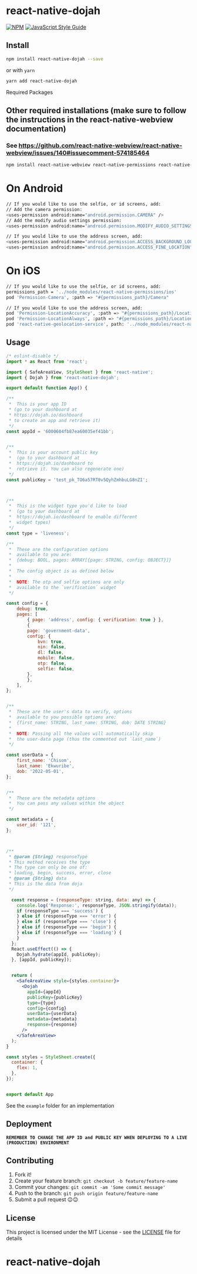 # react-native-dojah

[![NPM](https://img.shields.io/npm/v/react-native-dojah.svg)](https://www.npmjs.com/package/react-native-dojah) [![JavaScript Style Guide](https://img.shields.io/badge/code_style-standard-brightgreen.svg)](https://standardjs.com)


## Install

```sh
npm install react-native-dojah --save
```

or with `yarn`

```sh
yarn add react-native-dojah
```

Required Packages
## Other required installations (make sure to follow the instructions in the react-native-webview documentation)
### See https://github.com/react-native-webview/react-native-webview/issues/140#issuecomment-574185464
```sh
npm install react-native-webview react-native-permissions react-native-geolocation-service @react-native-async-storage/async-storage --save
```

# On Android
```sh
// If you would like to use the selfie, or id screens, add:
// Add the camera permission: 
<uses-permission android:name="android.permission.CAMERA" />
// Add the modify audio settings permission:
<uses-permission android:name="android.permission.MODIFY_AUDIO_SETTINGS" />

// If you would like to use the address screen, add:
<uses-permission android:name="android.permission.ACCESS_BACKGROUND_LOCATION" />
<uses-permission android:name="android.permission.ACCESS_FINE_LOCATION" />
```

# On iOS
```sh
// If you would like to use the selfie, or id screens, add:
permissions_path = '../node_modules/react-native-permissions/ios'
pod 'Permission-Camera', :path => "#{permissions_path}/Camera"

// If you would like to use the address screen, add:
pod 'Permission-LocationAccuracy', :path => "#{permissions_path}/LocationAccuracy"
pod 'Permission-LocationAlways', :path => "#{permissions_path}/LocationAlways"
pod 'react-native-geolocation-service', path: '../node_modules/react-native-geolocation-service'
```


## Usage

```jsx
/* eslint-disable */
import * as React from 'react';

import { SafeAreaView, StyleSheet } from 'react-native';
import { Dojah } from 'react-native-dojah';

export default function App() {

/**
 *  This is your app ID
 * (go to your dashboard at
 * https://dojah.io/dashboard
 * to create an app and retrieve it)
 */
const appId = '6000604fb87ea60035ef41bb';


/**
 *  This is your account public key
 *  (go to your dashboard at
 *  https://dojah.io/dashboard to
 *  retrieve it. You can also regenerate one)
 */
const publicKey = 'test_pk_TO6a57RT0v5QyhZmhbuLG8nZI';



/**
 *  This is the widget type you'd like to load
 *  (go to your dashboard at
 *  https://dojah.io/dashboard to enable different
 *  widget types)
 */
const type = 'liveness';

/**
 *  These are the configuration options
 *  available to you are:
 *  {debug: BOOL, pages: ARRAY[{page: STRING, config: OBJECT}]}
 *
 *  The config object is as defined below
 *
 *  NOTE: The otp and selfie options are only
 *  available to the `verification` widget
 */

const config = {
    debug: true,
    pages: [
        { page: 'address', config: { verification: true } },
        {
        page: 'government-data',
        config: {
            bvn: true,
            nin: false,
            dl: false,
            mobile: false,
            otp: false,
            selfie: false,
        },
        },
    ],
};


/**
 *  These are the user's data to verify, options
 *  available to you possible options are:
 *  {first_name: STRING, last_name: STRING, dob: DATE STRING}
 *
 *  NOTE: Passing all the values will automatically skip
 *  the user-data page (thus the commented out `last_name`)
 */

const userData = {
    first_name: 'Chisom',
    last_name: 'Ekwuribe',
    dob: '2022-05-01',
};


/**
 *  These are the metadata options
 *  You can pass any values within the object
 */

const metadata = {
    user_id: '121',
};



/**
 * @param {String} responseType
 * This method receives the type
 * The type can only be one of:
 * loading, begin, success, error, close
 * @param {String} data
 * This is the data from doja
 */

  const response = (responseType: string, data: any) => {
    console.log('Response:', responseType, JSON.stringify(data));
    if (responseType === 'success') {
    } else if (responseType === 'error') {
    } else if (responseType === 'close') {
    } else if (responseType === 'begin') {
    } else if (responseType === 'loading') {
    }
  };
  React.useEffect(() => {
    Dojah.hydrate(appId, publicKey);
  }, [appId, publicKey]);


  return (
    <SafeAreaView style={styles.container}>
      <Dojah
        appId={appId}
        publicKey={publicKey}
        type={type}
        config={config}
        userData={userData}
        metadata={metadata}
        response={response}
      />
    </SafeAreaView>
  );
}

const styles = StyleSheet.create({
  container: {
    flex: 1,
  },
});


export default App

```

See the `example` folder for an implementation

## Deployment

**`REMEMBER TO CHANGE THE APP ID and PUBLIC KEY WHEN DEPLOYING TO A LIVE (PRODUCTION) ENVIRONMENT`**

## Contributing

1. Fork it!
2. Create your feature branch: `git checkout -b feature/feature-name`
3. Commit your changes: `git commit -am 'Some commit message'`
4. Push to the branch: `git push origin feature/feature-name`
5. Submit a pull request 😉😉

## License

This project is licensed under the MIT License - see the [LICENSE](LICENSE) file for details
# react-native-dojah
